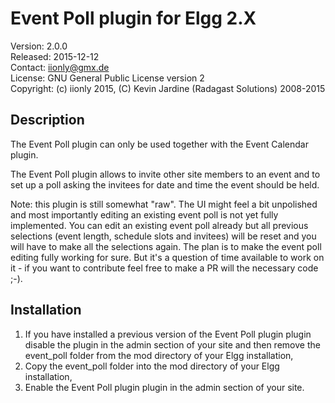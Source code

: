 Event Poll plugin for Elgg 2.X
==============================

Version: 2.0.0  
Released: 2015-12-12  
Contact: iionly@gmx.de  
License: GNU General Public License version 2  
Copyright: (c) iionly 2015, (C) Kevin Jardine (Radagast Solutions) 2008-2015


Description
-----------

The Event Poll plugin can only be used together with the Event Calendar plugin.

The Event Poll plugin allows to invite other site members to an event and to set up a poll asking the invitees for date and time the event should be held.

Note: this plugin is still somewhat "raw". The UI might feel a bit unpolished and most importantly editing an existing event poll is not yet fully implemented. You can edit an existing event poll already but all previous selections (event length, schedule slots and invitees) will be reset and you will have to make all the selections again. The plan is to make the event poll editing fully working for sure. But it's a question of time available to work on it - if you want to contribute feel free to make a PR will the necessary code ;-).


Installation
------------

1. If you have installed a previous version of the Event Poll plugin plugin disable the plugin in the admin section of your site and then remove the event_poll folder from the mod directory of your Elgg installation,
2. Copy the event_poll folder into the mod directory of your Elgg installation,
3. Enable the Event Poll plugin plugin in the admin section of your site.
